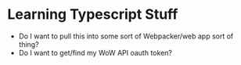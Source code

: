 # Learning Typescript Stuff

* Do I want to pull this into some sort of Webpacker/web app sort of thing?
* Do I want to get/find my WoW API oauth token?